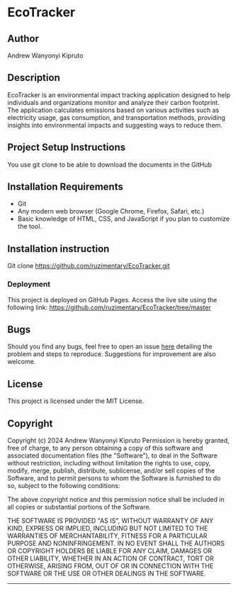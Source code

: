 # EcoTracker

## Author
Andrew Wanyonyi Kipruto

## Description
EcoTracker is an environmental impact tracking application designed to help individuals and organizations monitor and analyze their carbon footprint. The application calculates emissions based on various activities such as electricity usage, gas consumption, and transportation methods, providing insights into environmental impacts and suggesting ways to reduce them.

## Project Setup Instructions
You use git clone to be able to download the documents in the GitHub

## Installation Requirements
- Git
- Any modern web browser (Google Chrome, Firefox, Safari, etc.)
- Basic knowledge of HTML, CSS, and JavaScript if you plan to customize the tool.

## Installation instruction

Git clone https://github.com/ruzimentary/EcoTracker.git

### Deployment
This project is deployed on GitHub Pages. Access the live site using the following link:
https://github.com/ruzimentary/EcoTracker/tree/master

## Bugs
Should you find any bugs, feel free to open an issue [here](https://github.com/ruzimentary/ecotracker/issues) detailing the problem and steps to reproduce. Suggestions for improvement are also welcome.

## License
This project is licensed under the MIT License. 

## Copyright
Copyright (c) 2024 Andrew Wanyonyi Kipruto
Permission is hereby granted, free of charge, to any person obtaining a copy of this software and associated documentation files (the "Software"), to deal in the Software without restriction, including without limitation the rights to use, copy, modify, merge, publish, distribute, sublicense, and/or sell copies of the Software, and to permit persons to whom the Software is furnished to do so, subject to the following conditions:

The above copyright notice and this permission notice shall be included in all copies or substantial portions of the Software.

THE SOFTWARE IS PROVIDED "AS IS", WITHOUT WARRANTY OF ANY KIND, EXPRESS OR IMPLIED, INCLUDING BUT NOT LIMITED TO THE WARRANTIES OF MERCHANTABILITY, FITNESS FOR A PARTICULAR PURPOSE AND NONINFRINGEMENT. IN NO EVENT SHALL THE AUTHORS OR COPYRIGHT HOLDERS BE LIABLE FOR ANY CLAIM, DAMAGES OR OTHER LIABILITY, WHETHER IN AN ACTION OF CONTRACT, TORT OR OTHERWISE, ARISING FROM, OUT OF OR IN CONNECTION WITH THE SOFTWARE OR THE USE OR OTHER DEALINGS IN THE SOFTWARE.

---

